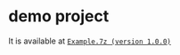 # demo project

It is available at [`Example.7z (version 1.0.0)`](https://github.com/40843245/CSharp-Demo-Project/tree/main/built-in%20package/System.ComponentModel/DescriptionAttribute/code/v1.0.0)